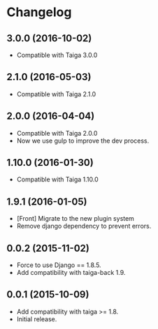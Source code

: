 # Changelog #


## 3.0.0 (2016-10-02)
- Compatible with Taiga 3.0.0


## 2.1.0 (2016-05-03)
- Compatible with Taiga 2.1.0


## 2.0.0 (2016-04-04)
- Compatible with Taiga 2.0.0
- Now we use gulp to improve the dev process.


## 1.10.0 (2016-01-30)
- Compatible with Taiga 1.10.0


## 1.9.1 (2016-01-05)
- [Front] Migrate to the new plugin system
- Remove django dependency to prevent errors.


## 0.0.2 (2015-11-02)
- Force to use Django == 1.8.5.
- Add compatibility with taiga-back 1.9.


## 0.0.1 (2015-10-09)
- Add compatibility with taiga >= 1.8.
- Initial release.
